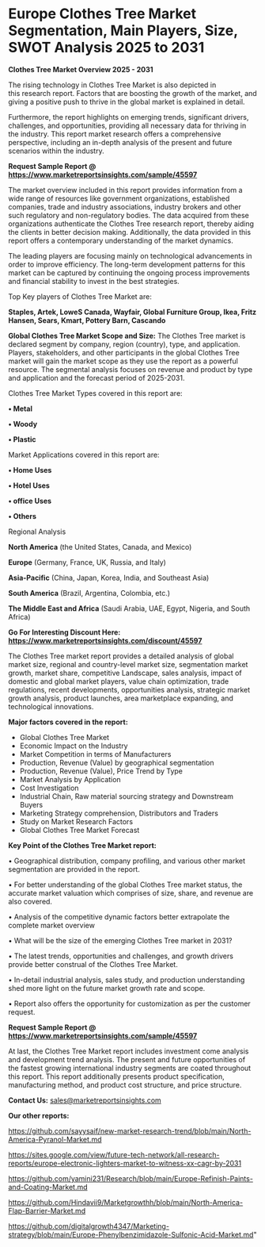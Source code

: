 # Europe Clothes Tree Market Segmentation, Main Players, Size, SWOT Analysis 2025 to 2031

<Strong> Clothes Tree Market Overview 2025 - 2031</strong>

The rising technology in Clothes Tree Market is also depicted in this research report. Factors that are boosting the growth of the market, and giving a positive push to thrive in the global market is explained in detail.

Furthermore, the report highlights on emerging trends, significant drivers, challenges, and opportunities, providing all necessary data for thriving in the industry. This report market research offers a comprehensive perspective, including an in-depth analysis of the present and future scenarios within the industry.

<strong>Request Sample Report @ <a href=https://www.marketreportsinsights.com/sample/45597>https://www.marketreportsinsights.com/sample/45597</a></strong>

The market overview included in this report provides information from a wide range of resources like government organizations, established companies, trade and industry associations, industry brokers and other such regulatory and non-regulatory bodies. The data acquired from these organizations authenticate the Clothes Tree research report, thereby aiding the clients in better decision making. Additionally, the data provided in this report offers a contemporary understanding of the market dynamics.

The leading players are focusing mainly on technological advancements in order to improve efficiency. The long-term development patterns for this market can be captured by continuing the ongoing process improvements and financial stability to invest in the best strategies.

Top Key players of Clothes Tree Market are:

<strong>Staples, Artek, LoweS Canada, Wayfair, Global Furniture Group, Ikea, Fritz Hansen, Sears, Kmart, Pottery Barn, Cascando</strong>

<strong><b>Global Clothes Tree Market Scope and Size:</b></strong>
The Clothes Tree market is declared segment by company, region (country), type, and application. Players, stakeholders, and other participants in the global Clothes Tree market will gain the market scope as they use the report as a powerful resource. The segmental analysis focuses on revenue and product by type and application and the forecast period of 2025-2031.

Clothes Tree Market Types covered in this report are:

<strong>•  Metal

•  Woody

•  Plastic</strong>

Market Applications covered in this report are:

<strong>•  Home Uses

•  Hotel Uses

•  office Uses

•  Others</strong> 

Regional Analysis

<strong>North America</strong> (the United States, Canada, and Mexico)

<strong>Europe</strong> (Germany, France, UK, Russia, and Italy)

<strong>Asia-Pacific</strong> (China, Japan, Korea, India, and Southeast Asia)

<strong>South America</strong> (Brazil, Argentina, Colombia, etc.)

<strong>The Middle East and Africa</strong> (Saudi Arabia, UAE, Egypt, Nigeria, and South Africa)

<strong>Go For Interesting Discount Here: <a href=https://www.marketreportsinsights.com/discount/45597>https://www.marketreportsinsights.com/discount/45597</a></strong>

The Clothes Tree market report provides a detailed analysis of global market size, regional and country-level market size, segmentation market growth, market share, competitive Landscape, sales analysis, impact of domestic and global market players, value chain optimization, trade regulations, recent developments, opportunities analysis, strategic market growth analysis, product launches, area marketplace expanding, and technological innovations.

<strong><b>Major factors covered in the report:</b></strong>
<ul>
  <li>Global Clothes Tree Market </li>
  <li>Economic Impact on the Industry</li>
  <li>Market Competition in terms of Manufacturers</li>
  <li>Production, Revenue (Value) by geographical segmentation</li>
  <li>Production, Revenue (Value), Price Trend by Type</li>
  <li>Market Analysis by Application</li>
  <li>Cost Investigation</li>
  <li>Industrial Chain, Raw material sourcing strategy and Downstream Buyers</li>
  <li>Marketing Strategy comprehension, Distributors and Traders</li>
  <li>Study on Market Research Factors</li>
  <li>Global Clothes Tree Market Forecast</li>
</ul>

<strong><b>Key Point of the Clothes Tree Market report:</b></strong>

• Geographical distribution, company profiling, and various other market segmentation are provided in the report.

• For better understanding of the global Clothes Tree market status, the accurate market valuation which comprises of size, share, and revenue are also covered.

• Analysis of the competitive dynamic factors better extrapolate the complete market overview

• What will be the size of the emerging Clothes Tree market in 2031?

• The latest trends, opportunities and challenges, and growth drivers provide better construal of the Clothes Tree Market.

• In-detail industrial analysis, sales study, and production understanding shed more light on the future market growth rate and scope.

• Report also offers the opportunity for customization as per the customer request.

<strong>Request Sample Report @ <a href=https://www.marketreportsinsights.com/sample/45597>https://www.marketreportsinsights.com/sample/45597</a></strong>

At last, the Clothes Tree Market report includes investment come analysis and development trend analysis. The present and future opportunities of the fastest growing international industry segments are coated throughout this report. This report additionally presents product specification, manufacturing method, and product cost structure, and price structure.

<strong>Contact Us:</strong>
sales@marketreportsinsights.com

<strong>Our other reports:</strong>

<a href=https://github.com/sayysaif/new-market-research-trend/blob/main/North-America-Pyranol-Market.md>https://github.com/sayysaif/new-market-research-trend/blob/main/North-America-Pyranol-Market.md</a>

<a href=https://sites.google.com/view/future-tech-network/all-research-reports/europe-electronic-lighters-market-to-witness-xx-cagr-by-2031>https://sites.google.com/view/future-tech-network/all-research-reports/europe-electronic-lighters-market-to-witness-xx-cagr-by-2031</a>

<a href=https://github.com/yamini231/Research/blob/main/Europe-Refinish-Paints-and-Coating-Market.md>https://github.com/yamini231/Research/blob/main/Europe-Refinish-Paints-and-Coating-Market.md</a>

<a href=https://github.com/Hindavii9/Marketgrowthh/blob/main/North-America-Flap-Barrier-Market.md>https://github.com/Hindavii9/Marketgrowthh/blob/main/North-America-Flap-Barrier-Market.md</a>

<a href=https://github.com/digitalgrowth4347/Marketing-strategy/blob/main/Europe-Phenylbenzimidazole-Sulfonic-Acid-Market.md>https://github.com/digitalgrowth4347/Marketing-strategy/blob/main/Europe-Phenylbenzimidazole-Sulfonic-Acid-Market.md</a>"
